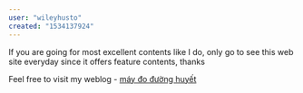 ```yaml
---
user: "wileyhusto"
created: "1534137924"
---
```


If you are going for most excellent contents like I do, only go to see this web site everyday since it offers feature contents, thanks

Feel free to visit my weblog - <a href="https://ytenamgiao.com/">máy đo đường huyết</a>
